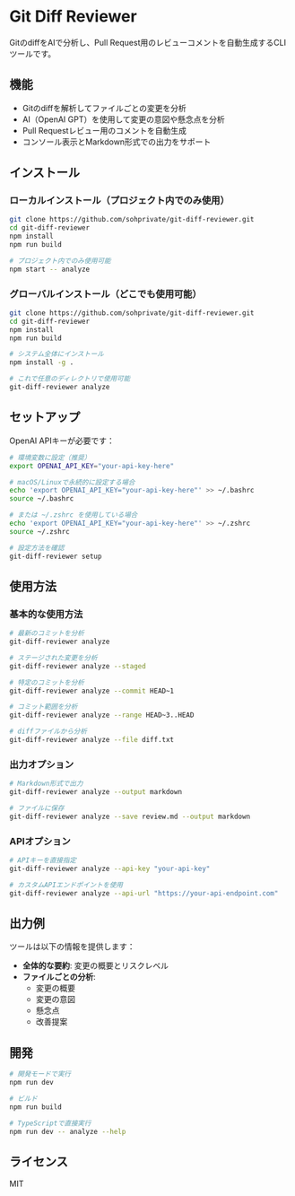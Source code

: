 # Git Diff Reviewer

GitのdiffをAIで分析し、Pull Request用のレビューコメントを自動生成するCLIツールです。

## 機能

- Gitのdiffを解析してファイルごとの変更を分析
- AI（OpenAI GPT）を使用して変更の意図や懸念点を分析
- Pull Requestレビュー用のコメントを自動生成
- コンソール表示とMarkdown形式での出力をサポート

## インストール

### ローカルインストール（プロジェクト内でのみ使用）

```bash
git clone https://github.com/sohprivate/git-diff-reviewer.git
cd git-diff-reviewer
npm install
npm run build

# プロジェクト内でのみ使用可能
npm start -- analyze
```

### グローバルインストール（どこでも使用可能）

```bash
git clone https://github.com/sohprivate/git-diff-reviewer.git
cd git-diff-reviewer
npm install
npm run build

# システム全体にインストール
npm install -g .

# これで任意のディレクトリで使用可能
git-diff-reviewer analyze
```

## セットアップ

OpenAI APIキーが必要です：

```bash
# 環境変数に設定（推奨）
export OPENAI_API_KEY="your-api-key-here"

# macOS/Linuxで永続的に設定する場合
echo 'export OPENAI_API_KEY="your-api-key-here"' >> ~/.bashrc
source ~/.bashrc

# または ~/.zshrc を使用している場合
echo 'export OPENAI_API_KEY="your-api-key-here"' >> ~/.zshrc
source ~/.zshrc

# 設定方法を確認
git-diff-reviewer setup
```

## 使用方法

### 基本的な使用方法

```bash
# 最新のコミットを分析
git-diff-reviewer analyze

# ステージされた変更を分析
git-diff-reviewer analyze --staged

# 特定のコミットを分析
git-diff-reviewer analyze --commit HEAD~1

# コミット範囲を分析
git-diff-reviewer analyze --range HEAD~3..HEAD

# diffファイルから分析
git-diff-reviewer analyze --file diff.txt
```

### 出力オプション

```bash
# Markdown形式で出力
git-diff-reviewer analyze --output markdown

# ファイルに保存
git-diff-reviewer analyze --save review.md --output markdown
```

### APIオプション

```bash
# APIキーを直接指定
git-diff-reviewer analyze --api-key "your-api-key"

# カスタムAPIエンドポイントを使用
git-diff-reviewer analyze --api-url "https://your-api-endpoint.com"
```

## 出力例

ツールは以下の情報を提供します：

- **全体的な要約**: 変更の概要とリスクレベル
- **ファイルごとの分析**:
  - 変更の概要
  - 変更の意図
  - 懸念点
  - 改善提案

## 開発

```bash
# 開発モードで実行
npm run dev

# ビルド
npm run build

# TypeScriptで直接実行
npm run dev -- analyze --help
```

## ライセンス

MIT
